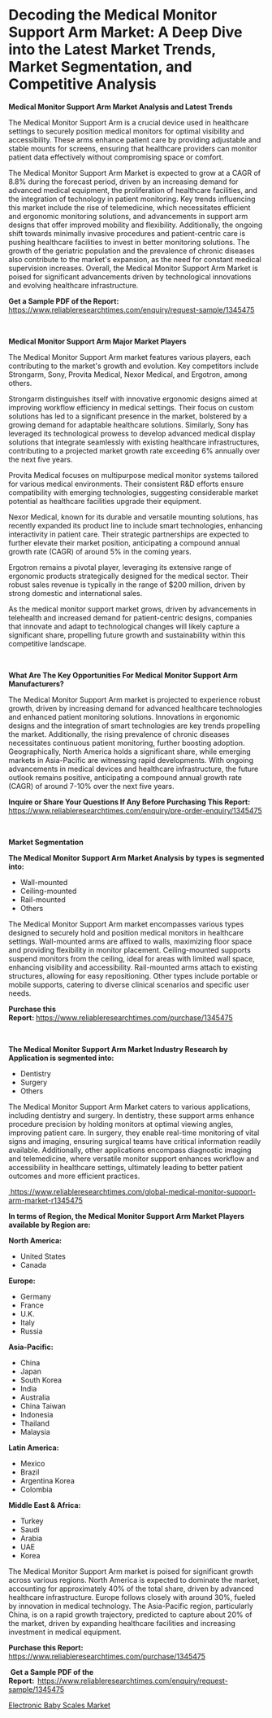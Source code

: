 <p><h1>Decoding the Medical Monitor Support Arm Market: A Deep Dive into the Latest Market Trends, Market Segmentation, and Competitive Analysis</h1></p><p><strong>Medical Monitor Support Arm Market Analysis and Latest Trends</strong></p>
<p><p>The Medical Monitor Support Arm is a crucial device used in healthcare settings to securely position medical monitors for optimal visibility and accessibility. These arms enhance patient care by providing adjustable and stable mounts for screens, ensuring that healthcare providers can monitor patient data effectively without compromising space or comfort.</p><p>The Medical Monitor Support Arm Market is expected to grow at a CAGR of 8.8% during the forecast period, driven by an increasing demand for advanced medical equipment, the proliferation of healthcare facilities, and the integration of technology in patient monitoring. Key trends influencing this market include the rise of telemedicine, which necessitates efficient and ergonomic monitoring solutions, and advancements in support arm designs that offer improved mobility and flexibility. Additionally, the ongoing shift towards minimally invasive procedures and patient-centric care is pushing healthcare facilities to invest in better monitoring solutions. The growth of the geriatric population and the prevalence of chronic diseases also contribute to the market's expansion, as the need for constant medical supervision increases. Overall, the Medical Monitor Support Arm Market is poised for significant advancements driven by technological innovations and evolving healthcare infrastructure.</p></p>
<p><strong>Get a Sample PDF of the Report:&nbsp;</strong> <a href="https://www.reliableresearchtimes.com/enquiry/request-sample/1345475?utm_campaign=2275&utm_medium=2&utm_source=Github&utm_content=ia&utm_term=04032025&utm_id=medical-monitor-support-arm">https://www.reliableresearchtimes.com/enquiry/request-sample/1345475</a></p>
<p>&nbsp;</p>
<p><strong>Medical Monitor Support Arm Major Market Players</strong></p>
<p><p>The Medical Monitor Support Arm market features various players, each contributing to the market's growth and evolution. Key competitors include Strongarm, Sony, Provita Medical, Nexor Medical, and Ergotron, among others.</p><p>Strongarm distinguishes itself with innovative ergonomic designs aimed at improving workflow efficiency in medical settings. Their focus on custom solutions has led to a significant presence in the market, bolstered by a growing demand for adaptable healthcare solutions. Similarly, Sony has leveraged its technological prowess to develop advanced medical display solutions that integrate seamlessly with existing healthcare infrastructures, contributing to a projected market growth rate exceeding 6% annually over the next five years.</p><p>Provita Medical focuses on multipurpose medical monitor systems tailored for various medical environments. Their consistent R&D efforts ensure compatibility with emerging technologies, suggesting considerable market potential as healthcare facilities upgrade their equipment.</p><p>Nexor Medical, known for its durable and versatile mounting solutions, has recently expanded its product line to include smart technologies, enhancing interactivity in patient care. Their strategic partnerships are expected to further elevate their market position, anticipating a compound annual growth rate (CAGR) of around 5% in the coming years.</p><p>Ergotron remains a pivotal player, leveraging its extensive range of ergonomic products strategically designed for the medical sector. Their robust sales revenue is typically in the range of $200 million, driven by strong domestic and international sales.</p><p>As the medical monitor support market grows, driven by advancements in telehealth and increased demand for patient-centric designs, companies that innovate and adapt to technological changes will likely capture a significant share, propelling future growth and sustainability within this competitive landscape.</p></p>
<p>&nbsp;</p>
<p><strong>What Are The Key Opportunities For Medical Monitor Support Arm Manufacturers?</strong></p>
<p><p>The Medical Monitor Support Arm market is projected to experience robust growth, driven by increasing demand for advanced healthcare technologies and enhanced patient monitoring solutions. Innovations in ergonomic designs and the integration of smart technologies are key trends propelling the market. Additionally, the rising prevalence of chronic diseases necessitates continuous patient monitoring, further boosting adoption. Geographically, North America holds a significant share, while emerging markets in Asia-Pacific are witnessing rapid developments. With ongoing advancements in medical devices and healthcare infrastructure, the future outlook remains positive, anticipating a compound annual growth rate (CAGR) of around 7-10% over the next five years.</p></p>
<p><strong>Inquire or Share Your Questions If Any Before Purchasing This Report:</strong> <a href="https://www.reliableresearchtimes.com/enquiry/pre-order-enquiry/1345475?utm_campaign=2275&utm_medium=2&utm_source=Github&utm_content=ia&utm_term=04032025&utm_id=medical-monitor-support-arm">https://www.reliableresearchtimes.com/enquiry/pre-order-enquiry/1345475</a></p>
<p>&nbsp;</p>
<p><strong>Market Segmentation</strong></p>
<p><strong>The Medical Monitor Support Arm Market Analysis by types is segmented into:</strong></p>
<p><ul><li>Wall-mounted</li><li>Ceiling-mounted</li><li>Rail-mounted</li><li>Others</li></ul></p>
<p><p>The Medical Monitor Support Arm market encompasses various types designed to securely hold and position medical monitors in healthcare settings. Wall-mounted arms are affixed to walls, maximizing floor space and providing flexibility in monitor placement. Ceiling-mounted supports suspend monitors from the ceiling, ideal for areas with limited wall space, enhancing visibility and accessibility. Rail-mounted arms attach to existing structures, allowing for easy repositioning. Other types include portable or mobile supports, catering to diverse clinical scenarios and specific user needs.</p></p>
<p><strong>Purchase this Report:&nbsp;</strong><a href="https://www.reliableresearchtimes.com/purchase/1345475?utm_campaign=2275&utm_medium=2&utm_source=Github&utm_content=ia&utm_term=04032025&utm_id=medical-monitor-support-arm">https://www.reliableresearchtimes.com/purchase/1345475</a></p>
<p>&nbsp;</p>
<p><strong>The Medical Monitor Support Arm Market Industry Research by Application is segmented into:</strong></p>
<p><ul><li>Dentistry</li><li>Surgery</li><li>Others</li></ul></p>
<p><p>The Medical Monitor Support Arm Market caters to various applications, including dentistry and surgery. In dentistry, these support arms enhance procedure precision by holding monitors at optimal viewing angles, improving patient care. In surgery, they enable real-time monitoring of vital signs and imaging, ensuring surgical teams have critical information readily available. Additionally, other applications encompass diagnostic imaging and telemedicine, where versatile monitor support enhances workflow and accessibility in healthcare settings, ultimately leading to better patient outcomes and more efficient practices.</p></p>
<p><a href="https://www.reliableresearchtimes.com/global-medical-monitor-support-arm-market-r1345475?utm_campaign=2275&utm_medium=2&utm_source=Github&utm_content=ia&utm_term=04032025&utm_id=medical-monitor-support-arm">&nbsp;https://www.reliableresearchtimes.com/global-medical-monitor-support-arm-market-r1345475</a></p>
<p><strong>In terms of Region, the Medical Monitor Support Arm Market Players available by Region are:</strong></p>
<p>
    <p> <strong> North America: </strong>
        <ul>
            <li>United States</li>
            <li>Canada</li>
        </ul>
        </p> 
    <p> <strong> Europe: </strong>
        <ul>
            <li>Germany</li>
            <li>France</li>
            <li>U.K.</li>
            <li>Italy</li>
            <li>Russia</li>
        </ul>
        </p> 
    <p> <strong> Asia-Pacific: </strong>
        <ul>
            <li>China</li>
            <li>Japan</li>
            <li>South Korea</li>
            <li>India</li>
            <li>Australia</li>
            <li>China Taiwan</li>
            <li>Indonesia</li>
            <li>Thailand</li>
            <li>Malaysia</li>
        </ul>
        </p> 
    <p> <strong> Latin America: </strong>
        <ul>
            <li>Mexico</li>
            <li>Brazil</li>
            <li>Argentina Korea</li>
            <li>Colombia</li>
        </ul>
        </p> 
    <p> <strong> Middle East & Africa: </strong>
        <ul>
            <li>Turkey</li>
            <li>Saudi</li>
            <li>Arabia</li>
            <li>UAE</li>
            <li>Korea</li>
        </ul>
    </p>
    </p>
<p><p>The Medical Monitor Support Arm market is poised for significant growth across various regions. North America is expected to dominate the market, accounting for approximately 40% of the total share, driven by advanced healthcare infrastructure. Europe follows closely with around 30%, fueled by innovation in medical technology. The Asia-Pacific region, particularly China, is on a rapid growth trajectory, predicted to capture about 20% of the market, driven by expanding healthcare facilities and increasing investment in medical equipment.</p></p>
<p><strong>Purchase this Report: </strong><a href="https://www.reliableresearchtimes.com/purchase/1345475?utm_campaign=2275&utm_medium=2&utm_source=Github&utm_content=ia&utm_term=04032025&utm_id=medical-monitor-support-arm">https://www.reliableresearchtimes.com/purchase/1345475</a></p>
<p>&nbsp;<strong>Get a Sample PDF of the Report:&nbsp;&nbsp;</strong><a href="https://www.reliableresearchtimes.com/enquiry/request-sample/1345475?utm_campaign=2275&utm_medium=2&utm_source=Github&utm_content=ia&utm_term=04032025&utm_id=medical-monitor-support-arm">https://www.reliableresearchtimes.com/enquiry/request-sample/1345475</a></p>
<p><strong></strong></p>
<p><p><a href="https://github.com/DianaWilson796/Market-Research-Report-List-1/blob/main/electronic-baby-scales-market.md?utm_campaign=2275&utm_medium=2&utm_source=Github&utm_content=ia&utm_term=04032025&utm_id=medical-monitor-support-arm">Electronic Baby Scales Market</a></p></p>